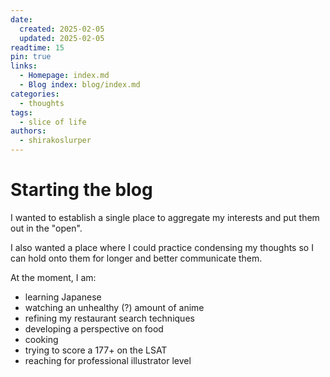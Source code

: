 ```yaml
---
date:
  created: 2025-02-05
  updated: 2025-02-05
readtime: 15
pin: true
links:
  - Homepage: index.md
  - Blog index: blog/index.md
categories:
  - thoughts
tags:
  - slice of life
authors:
  - shirakoslurper
---
```


# Starting the blog

I wanted to establish a single place to aggregate my interests and put them out in the "open".

I also wanted a place where I could practice condensing my thoughts so I can hold onto them for longer and better communicate them.

At the moment, I am:
- learning Japanese
- watching an unhealthy (?) amount of anime
- refining my restaurant search techniques
- developing a perspective on food
- cooking
- trying to score a 177+ on the LSAT
- reaching for professional illustrator level